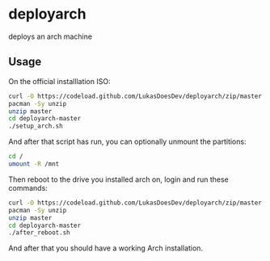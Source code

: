 # deployarch
deploys an arch machine

## Usage

On the official installlation ISO:
```sh
curl -O https://codeload.github.com/LukasDoesDev/deployarch/zip/master
pacman -Sy unzip
unzip master
cd deployarch-master
./setup_arch.sh
```
And after that script has run, you can optionally unmount the partitions:
```sh
cd /
umount -R /mnt
```
Then reboot to the drive you installed arch on, login and run these commands:
```sh
curl -O https://codeload.github.com/LukasDoesDev/deployarch/zip/master
pacman -Sy unzip
unzip master
cd deployarch-master
./after_reboot.sh
```
And after that you should have a working Arch installation.
